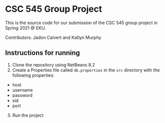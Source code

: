 # CSC 545 Group Project

This is the source code for our submission of the CSC 545 group project in Spring 2021 @ EKU.

Contributors: Jadon Calvert and Katlyn Murphy

## Instructions for running

1. Clone the repository using NetBeans 8.2
2. Create a Properties file called `db.properties` in the `src` directory with the following properties:
  * host
  * username
  * password
  * sid
  * port
3. Run the project
